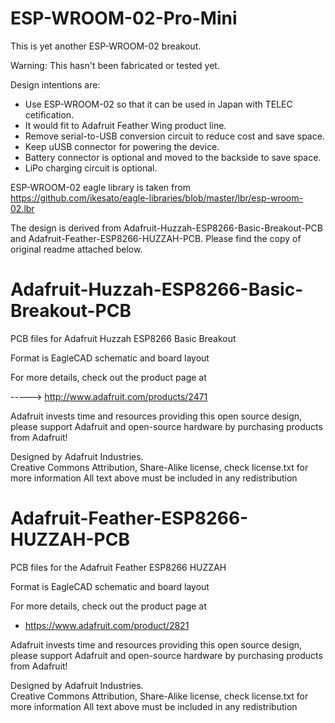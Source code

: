 # ESP-WROOM-02-Pro-Mini
This is yet another ESP-WROOM-02 breakout.

Warning: This hasn't been fabricated or tested yet.

Design intentions are:

* Use ESP-WROOM-02 so that it can be used in Japan with TELEC cetification.
* It would fit to Adafruit Feather Wing product line.
* Remove serial-to-USB conversion circuit to reduce cost and save space.
* Keep uUSB connector for powering the device.
* Battery connector is optional and moved to the backside to save space.
* LiPo charging circuit is optional.


ESP-WROOM-02 eagle library is taken from
https://github.com/ikesato/eagle-libraries/blob/master/lbr/esp-wroom-02.lbr

The design is derived from Adafruit-Huzzah-ESP8266-Basic-Breakout-PCB and Adafruit-Feather-ESP8266-HUZZAH-PCB. Please find the copy of original readme attached below.


# Adafruit-Huzzah-ESP8266-Basic-Breakout-PCB
PCB files for Adafruit Huzzah ESP8266 Basic Breakout

Format is EagleCAD schematic and board layout

For more details, check out the product page at

-----> http://www.adafruit.com/products/2471

Adafruit invests time and resources providing this open source design, 
please support Adafruit and open-source hardware by purchasing 
products from Adafruit!

Designed by Adafruit Industries.  
Creative Commons Attribution, Share-Alike license, check license.txt for more information
All text above must be included in any redistribution


# Adafruit-Feather-ESP8266-HUZZAH-PCB
PCB files for the Adafruit Feather ESP8266 HUZZAH

Format is EagleCAD schematic and board layout

For more details, check out the product page at

  * https://www.adafruit.com/product/2821

Adafruit invests time and resources providing this open source design, 
please support Adafruit and open-source hardware by purchasing 
products from Adafruit!

Designed by Adafruit Industries.  
Creative Commons Attribution, Share-Alike license, check license.txt for more information
All text above must be included in any redistribution